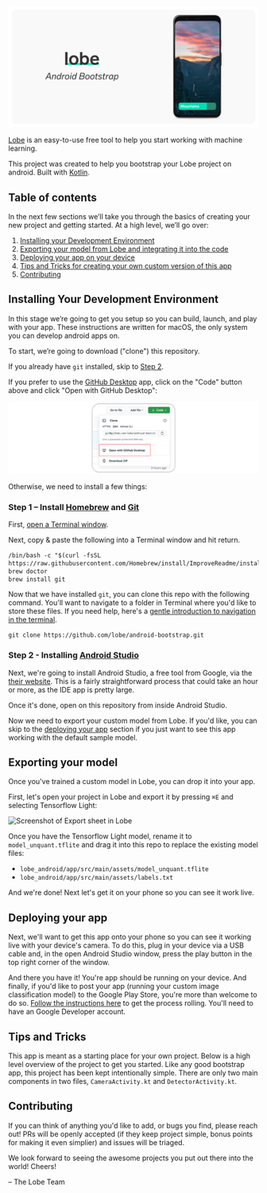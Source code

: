 <div style="text-align:center"><img src="https://github.com/lobe/android-bootstrap/raw/ImproveReadme/assets/header.png" /></div>

[Lobe](http://lobe.ai/) is an easy-to-use free tool to help you start working with machine learning.

This project was created to help you bootstrap your Lobe project on android. Built with [Kotlin](https://kotlinlang.org).

## Table of contents

In the next few sections we’ll take you through the basics of creating your new project and getting started. At a high level, we’ll go over:

1. [Installing your Development Environment](#installing-your-development-environment)
2. [Exporting your model from Lobe and integrating it into the code](#exporting-your-model)
3. [Deploying your app on your device](#deploying-your-app)
4. [Tips and Tricks for creating your own custom version of this app](#tips-and-tricks)
5. [Contributing](#contributing)

## Installing Your Development Environment

In this stage we’re going to get you setup so you can build, launch, and play with your app. These instructions are written for macOS, the only system you can develop android apps on.

To start, we’re going to download ("clone") this repository.

If you already have `git` installed, skip to [Step 2](#clone-this-repository).

If you prefer to use the [GitHub Desktop](https://desktop.github.com) app, click on the "Code" button above and click "Open with GitHub Desktop":

![](https://github.com/lobe/android-bootstrap/raw/ImproveReadme/assets/downloadProject.png)

Otherwise, we need to install a few things:

### Step 1 – Install [Homebrew](http://brew.sh/) and [Git](https://git-scm.com)

First, [open a Terminal window](http//www.youtube.com/watch?v=zw7Nd67_aFw).

Next, copy & paste the following into a Terminal window and hit return.

```shell
/bin/bash -c "$(curl -fsSL https://raw.githubusercontent.com/Homebrew/install/ImproveReadme/install.sh)"
brew doctor
brew install git
```

Now that we have installed `git`, you can clone this repo with the following command. You'll want to navigate to a folder in Terminal where you'd like to store these files. If you need help, here's a [gentle introduction to navigation in the terminal](http//www.youtube.com/watch?v=zw7Nd67_aFw).

```shell
git clone https://github.com/lobe/android-bootstrap.git
```

### Step 2 - Installing [Android Studio](https://developer.android.com/studio)

Next, we're going to install Android Studio, a free tool from Google, via the [their website](https://developer.android.com/studio). This is a fairly straightforward process that could take an hour or more, as the IDE app is pretty large.

Once it's done, open on this repository from inside Android Studio.

Now we need to export your custom model from Lobe. If you'd like, you can skip to the [deploying your app](#deploying-your-app) section if you just want to see this app working with the default sample model.

## Exporting your model

Once you've trained a custom model in Lobe, you can drop it into your app.

First, let's open your project in Lobe and export it by pressing `⌘E` and selecting Tensorflow Light:

![Screenshot of Export sheet in Lobe](https://github.com/lobe/android-bootstrap/raw/ImproveReadme/assets/exportHeader.png)

Once you have the Tensorflow Light model, rename it to `model_unquant.tflite` and drag it into this repo to replace the existing model files: 
* `lobe_android/app/src/main/assets/model_unquant.tflite`
* `lobe_android/app/src/main/assets/labels.txt`

And we're done! Next let's get it on your phone so you can see it work live.

## Deploying your app

Next, we'll want to get this app onto your phone so you can see it working live with your device's camera. To do this, plug in your device via a USB cable and, in the open Android Studio window, press the play button in the top right corner of the window.

And there you have it! You're app should be running on your device. And finally, if you'd like to post your app (running your custom image classification model) to the Google Play Store, you're more than welcome to do so. [Follow the instructions here](https://support.google.com/googleplay/android-developer/answer/113469?hl=en) to get the process rolling. You'll need to have an Google Developer account.

## Tips and Tricks

This app is meant as a starting place for your own project. Below is a high level overview of the project to get you started. Like any good bootstrap app, this project has been kept intentionally simple. There are only two main components in two files, `CameraActivity.kt` and `DetectorActivity.kt`.

## Contributing

If you can think of anything you'd like to add, or bugs you find, please reach out! PRs will be openly accepted (if they keep project simple, bonus points for making it even simplier) and issues will be triaged.

We look forward to seeing the awesome projects you put out there into the world! Cheers!

– The Lobe Team
